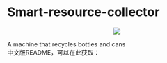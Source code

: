 # Smart-resource-collector
<div align="center">  
  <img  src="https://github-readme-streak-stats.herokuapp.com?user=1250285855&theme=onedark&date_format=M%20j%5B%2C%20Y%5D" />
</div>


A machine that recycles bottles and cans
<br>中文版README，可以在此获取：
